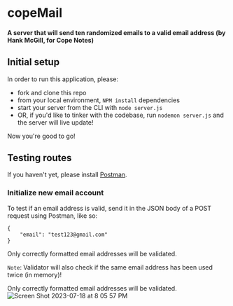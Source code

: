 # copeMail
#### A server that will send ten randomized emails to a valid email address (by Hank McGill, for Cope Notes)

## Initial setup
In order to run this application, please:

* fork and clone this repo
* from your local environment, ```NPM install``` dependencies
* start your server from the CLI with ```node server.js```
* OR, if you'd like to tinker with the codebase, run ```nodemon server.js``` and the server will live update!

Now you're good to go!

## Testing routes
If you haven't yet, please install [Postman](https://www.postman.com/).

### Initialize new email account
To test if an email address is valid, send it in the JSON body of a POST request using Postman, like so:

```
{
    "email": "test123@gmail.com"
}
```

Only correctly formatted email addresses will be validated.  

`Note`: Validator will also check if the same email address has been used twice (in memory)!

Only correctly formatted email addresses will be validated.
![Screen Shot 2023-07-18 at 8 05 57 PM](https://github.com/hankmcgill/copeMail/assets/97624308/38b3b296-9a37-4f25-becc-e1388d2374fc)

